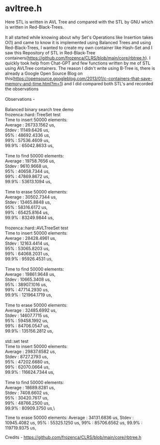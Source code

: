 # avltree.h
Here STL is written in AVL Tree and compared with the STL by GNU which is written in Red-Black-Trees.\
\
It all started while knowing about why Set's Operations like Insertion takes O(1) and came to know it is implemented using Balanced Trees and using Red-Black-Trees, I wanted to create my own container like Hash-Set and I saw this Repository of STL in Red-Black-Tree containers(https://github.com/frozenca/CLRS/blob/main/core/rbtree.h). I quickly took help from Chat-GPT and few functions written by me of STL using AVLTree containers. The reason I didn't write using B-Tree is, there is already a Google Open Source Blog on this(https://opensource.googleblog.com/2013/01/c-containers-that-save-memory-and-time.html?m=1) and I did compared both STL's and recorded the observations\
\
Observations - \
\
Balanced binary search tree demo\
frozenca::hard::TreeSet<int> test\
Time to insert  50000 elements:\
Average : 26733.1562 us,\
Stdev   : 11149.6426 us,\
95%     : 48692.4336 us,\
99%     : 57536.4609 us,\
99.9%   : 65042.8633 us,\
\
Time to find  50000 elements:\
Average : 19758.7656 us,\
Stdev   :  9610.9668 us,\
95%     : 40658.7344 us,\
99%     : 47869.8672 us,\
99.9%   : 53613.1094 us,\
\
Time to erase  50000 elements:\
Average : 30502.7344 us,\
Stdev   : 13465.8848 us,\
95%     : 58316.6172 us,\
99%     : 65425.8164 us,\
99.9%   : 83249.9844 us,\
\
frozenca::hard::AVLTreeSet<int> test\
Time to insert  50000 elements:\
Average : 28428.4961 us,\
Stdev   : 12163.4414 us,\
95%     : 53065.8203 us,\
99%     : 64068.2031 us,\
99.9%   : 95926.4531 us,\
\
Time to find  50000 elements:\
Average : 19861.9648 us,\
Stdev   : 10665.3408 us,\
95%     : 38907.1016 us,\
99%     : 47714.2930 us,\
99.9%   : 121964.1719 us,\
\
Time to erase  50000 elements:\
Average : 32485.6992 us,\
Stdev   : 14607.7715 us,\
95%     : 59458.1992 us,\
99%     : 84706.0547 us,\
99.9%   : 135156.2812 us,\
\
std::set<int> test\
Time to insert  50000 elements:\
Average : 29837.6582 us,\
Stdev   :  8727.2793 us,\
95%     : 47202.6680 us,\
99%     : 62070.0664 us,\
99.9%   : 116624.7344 us,\
\
Time to find  50000 elements:\
Average : 18689.8281 us,\
Stdev   :  7408.6602 us,\
95%     : 30420.7617 us,\
99%     : 48766.2500 us,\
99.9%   : 80909.3750 us,\

Time to erase  50000 elements:
Average : 34131.6836 us,
Stdev   : 10945.4082 us,
95%     : 55325.1250 us,
99%     : 85706.6562 us,
99.9%   : 119719.9375 us,

Credits - https://github.com/frozenca/CLRS/blob/main/core/rbtree.h
